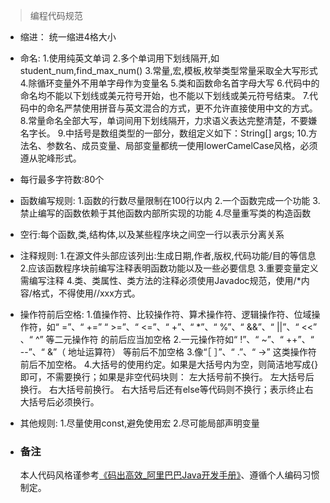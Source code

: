 >  编程代码规范

 * 缩进：
  统一缩进4格大小

 * 命名:
  1.使用纯英文单词
  2.多个单词用下划线隔开,如student_num,find_max_num() 
  3.常量,宏,模板,枚举类型常量采取全大写形式
  4.除循环变量外不用单字母作为变量名
  5.类和函数命名首字母大写
  6.代码中的命名均不能以下划线或美元符号开始，也不能以下划线或美元符号结束。
  7.代码中的命名严禁使用拼音与英文混合的方式，更不允许直接使用中文的方式。
  8.常量命名全部大写，单词间用下划线隔开，力求语义表达完整清楚，不要嫌名字长。
  9.中括号是数组类型的一部分，数组定义如下：String[] args;
 10.方法名、参数名、成员变量、局部变量都统一使用lowerCamelCase风格，必须遵从驼峰形式。

* 每行最多字符数:80个

* 函数编写规则:
  1.函数的行数尽量限制在100行以内
  2.一个函数完成一个功能
  3.禁止编写的函数依赖于其他函数内部所实现的功能
  4.尽量重写类的构造函数

* 空行:每个函数,类,结构体,以及某些程序块之间空一行以表示分离关系

* 注释规则:
  1.在源文件头部应该列出:生成日期,作者,版权,代码功能/目的等信息
  2.应该函数程序块前编写注释表明函数功能以及一些必要信息
  3.重要变量定义需编写注释
  4.类、类属性、类方法的注释必须使用Javadoc规范，使用/*内容/格式，不得使用//xxx方式。

* 操作符前后空格:
  1.值操作符、比较操作符、算术操作符、逻辑操作符、位域操作符，如“ =”、“ +=”
  “ >=”、“ <=”、“ +”、“ *”、“ %”、“ &&”、“ ||”、“ <<” 、“ ^” 等二元操作符
 的前后应当加空格
  2.一元操作符如“ !”、“ ~”、“ ++”、“ --”、“ &”（ 地址运算符） 等前后不加空格
  3.像“［ ］”、“ .”、“ ->” 这类操作符前后不加空格。
  4.大括号的使用约定。如果是大括号内为空，则简洁地写成{}即可，不需要换行；如果是非空代码块则：
    左大括号前不换行。
    左大括号后换行。
    右大括号前换行。
    右大括号后还有else等代码则不换行；表示终止右大括号后必须换行。

* 其他规则:
  1.尽量使用const,避免使用宏
  2.尽可能局部声明变量

* ### 备注

  本人代码风格谨参考[《码出高效_阿里巴巴Java开发手册》](https://github.com/chjw8016/alibaba-java-style-guide)、遵循个人编码习惯制定。

  

